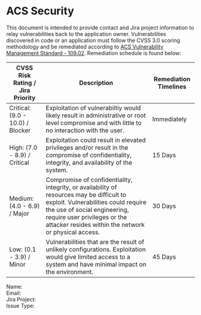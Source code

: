 # ACS Security  

This document is intended to provide contact and Jira project information to relay vulnerabilities back to the application owner. Vulnerabilities discovered in code or an application must follow the CVSS 3.0 scoring methodology and be remediated according to [ACS Vulnerability Management Standard - 109.02][vulnmgtsdt]. Remediation schedule is found below:

| __CVSS Risk Rating / Jira Priority__ | __Description__                                                                                                                                                                                                                                         | __Remediation Timelines__ |
| ------------------------------------ | ------------------------------------------------------------------------------------------------------------------------------------------------------------------------------------------------------------------------------------------------------- | ------------------------- |
| Critical: (9.0 - 10.0) / Blocker     | Exploitation of vulnerabiltiy would likely result in administrative or root level compromise and with little to no interaction with the user.                                                                                                           | Immediately               |
| High:     (7.0 - 8.9)  / Critical    | Exploitation could result in elevated privileges and/or result in the compromise of confidentiality, integrity, and availability of the system.                                                                                                         | 15 Days                   |
| Medium:   (4.0 - 6.9)  / Major       | Compromise of confidentiality, integrity, or availability of resources may be difficult to exploit. Vulnerabilities could require the use of social engineering, require user privileges or the attacker resides within the network or physical access. | 30 Days                   |
| Low:      (0.1 - 3.9)  / Minor       | Vulnerabilities that are the result of unlikely configurations. Exploitation would give limited access to a system and have minimal impact on the environment.                                                                                          | 45 Days                   |

Name:         
Email:        
Jira Project:  
Issue Type:   

[vulnmgtsdt]: https://kb.it.control-tec.com:8443/display/PSP/PSPs
